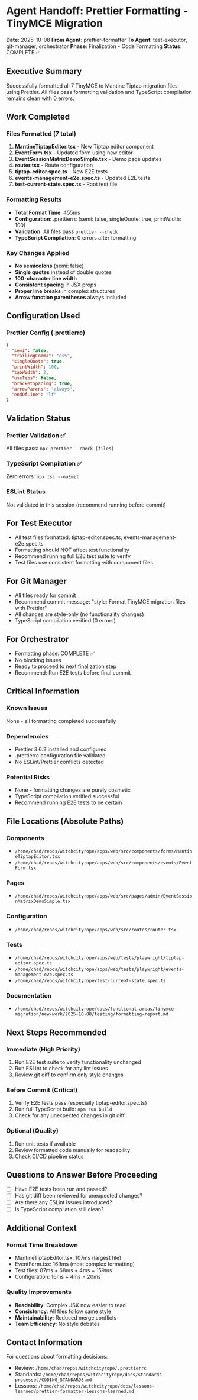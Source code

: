 # Agent Handoff: Prettier Formatting - TinyMCE Migration
**Date**: 2025-10-08
**From Agent**: prettier-formatter
**To Agent**: test-executor, git-manager, orchestrator
**Phase**: Finalization - Code Formatting
**Status**: COMPLETE ✅

## Executive Summary
Successfully formatted all 7 TinyMCE to Mantine Tiptap migration files using Prettier. All files pass formatting validation and TypeScript compilation remains clean with 0 errors.

## Work Completed

### Files Formatted (7 total)
1. **MantineTiptapEditor.tsx** - New Tiptap editor component
2. **EventForm.tsx** - Updated form using new editor
3. **EventSessionMatrixDemoSimple.tsx** - Demo page updates
4. **router.tsx** - Route configuration
5. **tiptap-editor.spec.ts** - New E2E tests
6. **events-management-e2e.spec.ts** - Updated E2E tests
7. **test-current-state.spec.ts** - Root test file

### Formatting Results
- **Total Format Time**: 455ms
- **Configuration**: .prettierrc (semi: false, singleQuote: true, printWidth: 100)
- **Validation**: All files pass `prettier --check`
- **TypeScript Compilation**: 0 errors after formatting

### Key Changes Applied
- **No semicolons** (semi: false)
- **Single quotes** instead of double quotes
- **100-character line width**
- **Consistent spacing** in JSX props
- **Proper line breaks** in complex structures
- **Arrow function parentheses** always included

## Configuration Used

### Prettier Config (.prettierrc)
```json
{
  "semi": false,
  "trailingComma": "es5",
  "singleQuote": true,
  "printWidth": 100,
  "tabWidth": 2,
  "useTabs": false,
  "bracketSpacing": true,
  "arrowParens": "always",
  "endOfLine": "lf"
}
```

## Validation Status

### Prettier Validation ✅
All files pass: `npx prettier --check [files]`

### TypeScript Compilation ✅
Zero errors: `npx tsc --noEmit`

### ESLint Status
Not validated in this session (recommend running before commit)

## For Test Executor
- All test files formatted: tiptap-editor.spec.ts, events-management-e2e.spec.ts
- Formatting should NOT affect test functionality
- Recommend running full E2E test suite to verify
- Test files use consistent formatting with component files

## For Git Manager
- All files ready for commit
- Recommend commit message: "style: Format TinyMCE migration files with Prettier"
- All changes are style-only (no functionality changes)
- TypeScript compilation verified (0 errors)

## For Orchestrator
- Formatting phase: COMPLETE ✅
- No blocking issues
- Ready to proceed to next finalization step
- Recommend: Run E2E tests before final commit

## Critical Information

### Known Issues
None - all formatting completed successfully

### Dependencies
- Prettier 3.6.2 installed and configured
- .prettierrc configuration file validated
- No ESLint/Prettier conflicts detected

### Potential Risks
- None - formatting changes are purely cosmetic
- TypeScript compilation verified successful
- Recommend running E2E tests to be certain

## File Locations (Absolute Paths)

### Components
- `/home/chad/repos/witchcityrope/apps/web/src/components/forms/MantineTiptapEditor.tsx`
- `/home/chad/repos/witchcityrope/apps/web/src/components/events/EventForm.tsx`

### Pages
- `/home/chad/repos/witchcityrope/apps/web/src/pages/admin/EventSessionMatrixDemoSimple.tsx`

### Configuration
- `/home/chad/repos/witchcityrope/apps/web/src/routes/router.tsx`

### Tests
- `/home/chad/repos/witchcityrope/apps/web/tests/playwright/tiptap-editor.spec.ts`
- `/home/chad/repos/witchcityrope/apps/web/tests/playwright/events-management-e2e.spec.ts`
- `/home/chad/repos/witchcityrope/test-current-state.spec.ts`

### Documentation
- `/home/chad/repos/witchcityrope/docs/functional-areas/tinymce-migration/new-work/2025-10-08/testing/formatting-report.md`

## Next Steps Recommended

### Immediate (High Priority)
1. Run E2E test suite to verify functionality unchanged
2. Run ESLint to check for any lint issues
3. Review git diff to confirm only style changes

### Before Commit (Critical)
1. Verify E2E tests pass (especially tiptap-editor.spec.ts)
2. Run full TypeScript build: `npm run build`
3. Check for any unexpected changes in git diff

### Optional (Quality)
1. Run unit tests if available
2. Review formatted code manually for readability
3. Check CI/CD pipeline status

## Questions to Answer Before Proceeding
- [ ] Have E2E tests been run and passed?
- [ ] Has git diff been reviewed for unexpected changes?
- [ ] Are there any ESLint issues introduced?
- [ ] Is TypeScript compilation still clean?

## Additional Context

### Format Time Breakdown
- MantineTiptapEditor.tsx: 107ms (largest file)
- EventForm.tsx: 169ms (most complex formatting)
- Test files: 87ms + 68ms + 4ms = 159ms
- Configuration: 16ms + 4ms = 20ms

### Quality Improvements
- **Readability**: Complex JSX now easier to read
- **Consistency**: All files follow same style
- **Maintainability**: Reduced merge conflicts
- **Team Efficiency**: No style debates

## Contact Information
For questions about formatting decisions:
- Review: `/home/chad/repos/witchcityrope/.prettierrc`
- Standards: `/home/chad/repos/witchcityrope/docs/standards-processes/CODING_STANDARDS.md`
- Lessons: `/home/chad/repos/witchcityrope/docs/lessons-learned/prettier-formatter-lessons-learned.md`
